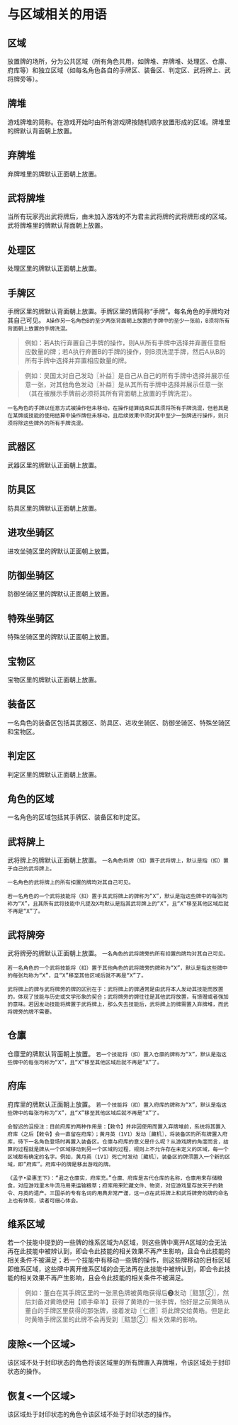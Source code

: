 # 与区域相关的用语

## 区域
放置牌的场所，分为公共区域（所有角色共用，如牌堆、弃牌堆、处理区、仓廪、府库等）和独立区域（如每名角色各自的手牌区、装备区、判定区、武将牌上、武将牌旁等）。

## 牌堆
游戏牌堆的简称。在游戏开始时由所有游戏牌按随机顺序放置形成的区域。牌堆里的牌默认背面朝上放置。

## 弃牌堆
弃牌堆里的牌默认正面朝上放置。

## 武将牌堆
当所有玩家亮出武将牌后，由未加入游戏的不为君主武将牌的武将牌形成的区域。武将牌堆里的牌默认背面朝上放置。

## 处理区
处理区里的牌默认正面朝上放置。

## 手牌区
手牌区里的牌默认背面朝上放置。手牌区里的牌简称“手牌”。每名角色的手牌均对其自己可见。
`A操作另一名角色B的至少两张背面朝上放置的手牌中的至少一张前，B须将所有背面朝上放置的手牌洗混。`
> 例如：若A执行弃置自己手牌的操作，则A从所有手牌中选择并弃置任意相应数量的牌；若A执行弃置B的手牌的操作，则B须洗混手牌，然后A从B的所有手牌中选择并弃置相应数量的牌。

> 例如：吴国太对自己发动〖补益〗是自己从自己的所有手牌中选择并展示任意一张，对其他角色发动〖补益〗是从其所有手牌中选择并展示任意一张（其在被展示手牌前必须将其所有背面朝上放置的手牌洗混）。

`一名角色的手牌以任意方式被操作但未移动，在操作结算结束后其须将所有手牌洗混，但若其是在某牌或技能的使用结算中操作牌但未移动，且后续效果中须对其中至少一张牌进行操作，则只须将除这些牌外的所有手牌洗混。`

## 武器区
武器区里的牌默认正面朝上放置。

## 防具区
防具区里的牌默认正面朝上放置。

## 进攻坐骑区
进攻坐骑区里的牌默认正面朝上放置。

## 防御坐骑区
防御坐骑区里的牌默认正面朝上放置。

## 特殊坐骑区
特殊坐骑区里的牌默认正面朝上放置。

## 宝物区
宝物区里的牌默认正面朝上放置。

## 装备区
一名角色的装备区包括其武器区、防具区、进攻坐骑区、防御坐骑区、特殊坐骑区和宝物区。

## 判定区
判定区里的牌默认正面朝上放置。

## 角色的区域
一名角色的区域包括其手牌区、装备区和判定区。

## 武将牌上
武将牌上的牌默认正面朝上放置。
`一名角色将牌（扣）置于武将牌上，默认是指（扣）置于自己的武将牌上。`

`一名角色的武将牌上的所有扣置的牌均对其自己可见。`

`若一名角色的一个武将技能将（扣）置于其武将牌上的牌称为“X”，默认是指这些牌中的每张均称为“X”，且其所有武将技能中凡提及X均默认是指其武将牌上的“X”，且“X”移至其他区域后就不再是“X”了。`

## 武将牌旁
武将牌旁的牌默认正面朝上放置。
`一名角色的武将牌旁的所有扣置的牌均对其自己可见。`

`若一名角色的一个武将技能将（扣）置于其他角色的武将牌旁的牌称为“X”，默认是指这些牌中的每张均称为“X”，且“X”移至其他区域后就不再是“X”了。`

`武将牌上的牌与武将牌旁的牌的区别在于：武将牌上的牌通常是由武将本人发动其技能而放置的，体现了技能与历史或文学形象的契合；武将牌旁的牌往往是其他武将放置，有馈赠或者强加的意味。若因发动技能将牌置于武将牌上，那么失去技能后，武将牌上的牌需置入弃牌堆，而武将牌旁的牌不需要。`

## 仓廪
仓廪里的牌默认背面朝上放置。
`若一个技能将（扣）置入仓廪的牌称为“X”，默认是指这些牌中的每张均称为“X”，且“X”移至其他区域后就不再是“X”了。`

## 府库
府库里的牌默认正面朝上放置。
`若一个技能将（扣）置入府库的牌称为“X”，默认是指这些牌中的每张均称为“X”，且“X”移至其他区域后就不再是“X”了。`

```
会智迟的沮授注：目前府库的两种作用是：【敕令】并非因使用而置入弃牌堆前，系统将其置入府库（之后【敕令】会一直留在府库）；黄月英（1V1）发动〖藏机〗，将装备区的所有牌置入府库，待下一名角色登场时再置入装备区。仓廪与府库的意义是什么呢？从游戏牌的角度而言，结算的过程就是牌从一个区域移动到另一个区域的过程，规则上不允许存在未定义的区域，每一个区域都有确定的名字。例如，黄月英（1V1）死亡时发动〖藏机〗，装备区的牌须置入一个新的区域，即“府库”。府库中的牌是移出游戏的牌。

《孟子•梁惠王下》：“君之仓廪实，府库充。”仓廪、府库是古代仓库的名称，仓廪用来存储粮食，对应游戏里木牛流马用来运输粮草；府库用来贮藏文件、物资，对应游戏里存放天子的敕令、月英的遗产。三国杀的专有名词的用典非常严谨，这一点在武将牌上和武将牌旁的牌的命名上也有体现，读者可细心体会。
```

## 维系区域
若一个技能中提到的一些牌的维系区域为A区域，则这些牌中离开A区域的会无法再在此技能中被辨认到，即会令此技能的相关效果不再产生影响，且会令此技能的相关条件不被满足；若一个技能中有移动一些牌的操作，则这些牌移动的目标区域即维系区域，这些牌中离开维系区域的会无法再在此技能中被辨认到，即会令此技能的相关效果不再产生影响，且会令此技能的相关条件不被满足。
> 例如：董白在其手牌区里的一张黑色牌被黄皓获得后❷发动〖黠慧②〗，然后刘备对黄皓使用【顺手牵羊】获得了黄皓的一张手牌，恰好是之前黄皓从董白的手牌区里获得的那张牌，接着发动〖仁德〗将此牌交给黄皓。但是此时黄皓手牌区里的此牌不会再受到〖黠慧②〗相关效果的影响。

## 废除<一个区域>
该区域不处于封印状态的角色将该区域里的所有牌置入弃牌堆，令该区域处于封印状态的操作。

## 恢复<一个区域>
该区域处于封印状态的角色令该区域不处于封印状态的操作。